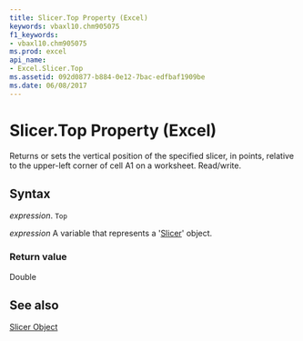 ```yaml
---
title: Slicer.Top Property (Excel)
keywords: vbaxl10.chm905075
f1_keywords:
- vbaxl10.chm905075
ms.prod: excel
api_name:
- Excel.Slicer.Top
ms.assetid: 092d0877-b884-0e12-7bac-edfbaf1909be
ms.date: 06/08/2017
---
```



# Slicer.Top Property (Excel)

Returns or sets the vertical position of the specified slicer, in points, relative to the upper-left corner of cell A1 on a worksheet. Read/write.


## Syntax

 _expression_. `Top`

 _expression_ A variable that represents a '[Slicer](Excel.Slicer.md)' object.


### Return value

Double


## See also


[Slicer Object](Excel.Slicer.md)

